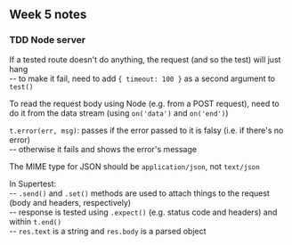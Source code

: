 ## Week 5 notes

### TDD Node server

If a tested route doesn't do anything, the request (and so the test) will just hang  
-- to make it fail, need to add `{ timeout: 100 }` as a second argument to `test()`

To read the request body using Node (e.g. from a POST request), need to do it from the data stream (using `on('data')` and `on('end')`)

`t.error(err, msg)`: passes if the error passed to it is falsy (i.e. if there's no error)  
-- otherwise it fails and shows the error's message

The MIME type for JSON should be `application/json`, not `text/json`

In Supertest:  
-- `.send()` and `.set()` methods are used to attach things to the request (body and headers, respectively)  
-- response is tested using `.expect()` (e.g. status code and headers) and within `t.end()`  
-- `res.text` is a string and `res.body` is a parsed object